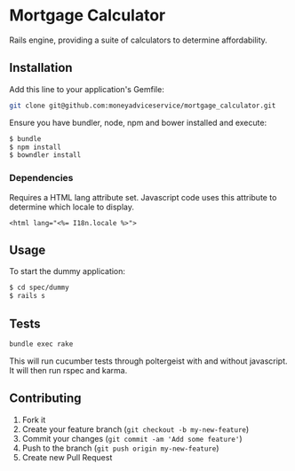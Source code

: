 Mortgage Calculator
===================

Rails engine, providing a suite of calculators to determine affordability.


## Installation

Add this line to your application's Gemfile:

```sh
git clone git@github.com:moneyadviceservice/mortgage_calculator.git
```

Ensure you have bundler, node, npm and bower installed and execute:

```sh
$ bundle
$ npm install
$ bowndler install
```

### Dependencies

Requires a HTML lang attribute set. Javascript code uses this attribute to determine which locale to display.
```erb
<html lang="<%= I18n.locale %>">
```

## Usage

To start the dummy application:

```sh
$ cd spec/dummy
$ rails s
```

## Tests

```sh
bundle exec rake
```
This will run cucumber tests through poltergeist with and without javascript. It will then run rspec and karma.

## Contributing

1. Fork it
2. Create your feature branch (`git checkout -b my-new-feature`)
3. Commit your changes (`git commit -am 'Add some feature'`)
4. Push to the branch (`git push origin my-new-feature`)
5. Create new Pull Request
